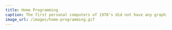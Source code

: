 ```yaml
---
title: Home Programming
caption: The first personal computers of 1970's did not have any graphical user interface, but employed the command line or even an interpreter, which was difficult to learn, but empowered a whole generation of computer programmers.
image_url: /images/home-programming.gif
---
```

